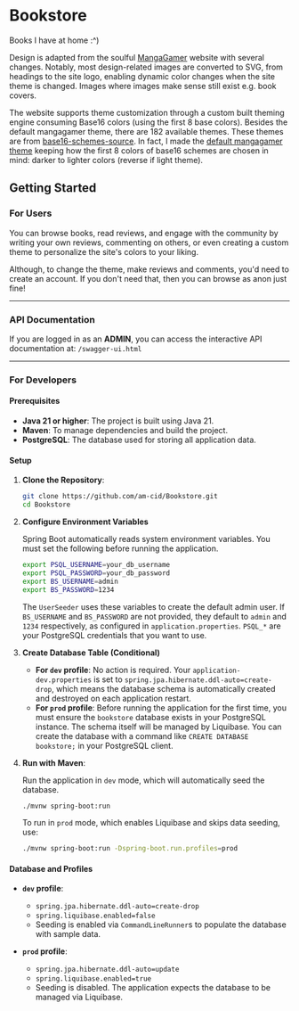# Bookstore
Books I have at home :^)

Design is adapted from the soulful [MangaGamer](https://www.mangagamer.com)
website with several changes. Notably, most design-related images are converted
to SVG, from headings to the site logo, enabling dynamic color changes when the
site theme is changed. Images where images make sense still exist e.g. book
covers.

The website supports theme customization through a custom built theming engine
consuming Base16 colors (using the first 8 base colors). Besides the default
mangagamer theme, there are 182 available themes. These themes are from
[base16-schemes-source](https://github.com/chriskempson/base16-schemes-source).
In fact, I made the
[default mangagamer theme](/src/main/resources/static/builtin-themes/default-mangagamer.yml)
keeping how the first 8 colors of base16 schemes are chosen in mind: darker to
lighter colors (reverse if light theme).

## Getting Started
### For Users
You can browse books, read reviews, and engage with the community by writing
your own reviews, commenting on others, or even creating a custom theme to
personalize the site's colors to your liking.

Although, to change the theme, make reviews and comments, you'd need to create
an account. If you don't need that, then you can browse as anon just fine!

-----

### API Documentation

If you are logged in as an **ADMIN**, you can access the interactive API
documentation at: `/swagger-ui.html`

-----

### For Developers

#### Prerequisites

- **Java 21 or higher**: The project is built using Java 21.
- **Maven**: To manage dependencies and build the project.
- **PostgreSQL**: The database used for storing all application data.

#### Setup

1.  **Clone the Repository**:

    ```bash
    git clone https://github.com/am-cid/Bookstore.git
    cd Bookstore
    ```

2. **Configure Environment Variables**

    Spring Boot automatically reads system environment variables. You must set
    the following before running the application.

    ```bash
    export PSQL_USERNAME=your_db_username
    export PSQL_PASSWORD=your_db_password
    export BS_USERNAME=admin
    export BS_PASSWORD=1234
    ```

    The `UserSeeder` uses these variables to create the default admin user. If
    `BS_USERNAME` and `BS_PASSWORD` are not provided, they default to `admin`
    and `1234` respectively, as configured in `application.properties`.
    `PSQL_*` are your PostgreSQL credentials that you want to use.


3. **Create Database Table (Conditional)**
    - **For `dev` profile**: No action is required. Your
    `application-dev.properties` is set to
    `spring.jpa.hibernate.ddl-auto=create-drop`, which means the database
    schema is automatically created and destroyed on each application restart.
    - **For `prod` profile**: Before running the application for the first
    time, you must ensure the `bookstore` database exists in your PostgreSQL
    instance. The schema itself will be managed by Liquibase. You can create
    the database with a command like `CREATE DATABASE bookstore;` in your
    PostgreSQL client.


4.  **Run with Maven**:

    Run the application in `dev` mode, which will automatically seed the
    database.

    ```bash
    ./mvnw spring-boot:run
    ```

    To run in `prod` mode, which enables Liquibase and skips data seeding, use:

    ```bash
    ./mvnw spring-boot:run -Dspring-boot.run.profiles=prod
    ```

#### Database and Profiles

- **`dev` profile**:

    - `spring.jpa.hibernate.ddl-auto=create-drop`
    - `spring.liquibase.enabled=false`
    - Seeding is enabled via `CommandLineRunner`s to populate the database with
    sample data.

- **`prod` profile**:

    - `spring.jpa.hibernate.ddl-auto=update`
    - `spring.liquibase.enabled=true`
    - Seeding is disabled. The application expects the database to be managed
    via Liquibase.
